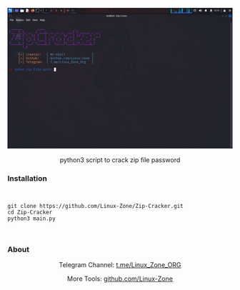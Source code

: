 <!-- Zip Cracker -->

<p align="center">
    <img src=".screenshot/screenshot.png">
</p>

<p align="center">python3 script to crack zip file password</p>

### Installation

<code>
<pre>
git clone https://github.com/Linux-Zone/Zip-Cracker.git
cd Zip-Cracker
python3 main.py
</pre>
</code>

### About

<p align="center">Telegram Channel: <a href="https://t.me/Linux_Zone_ORG">t.me/Linux_Zone_ORG</a></p>
<p align="center">More Tools: <a href="https://github.com/Linux-Zone">github.com/Linux-Zone</a></p>